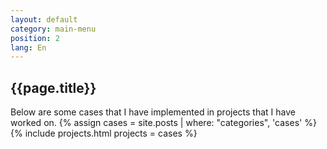 ```yaml
---
layout: default
category: main-menu
position: 2
lang: En
---
```


## {{page.title}}
Below are some cases that I have implemented in projects that I have worked on.
{% assign cases = site.posts | where: "categories", 'cases' %}
{% include projects.html projects = cases %}
